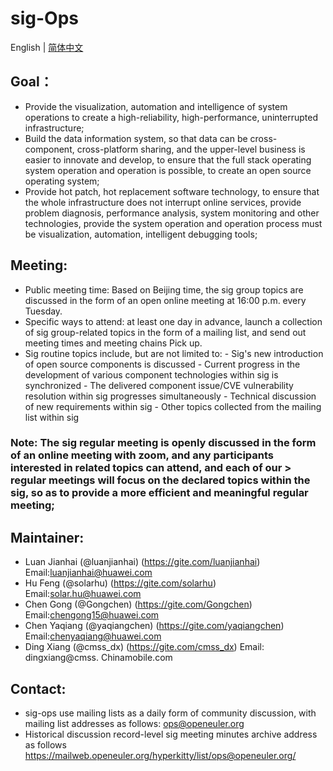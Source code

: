# sig-Ops
English | [简体中文](./README_cn.md)

## Goal：
- Provide the visualization, automation and intelligence of system operations to create a high-reliability, high-performance, uninterrupted infrastructure;
- Build the data information system, so that data can be cross-component, cross-platform sharing, and the upper-level business is easier to innovate and develop, to ensure that the full stack operating system operation and operation is possible, to create an open source operating system;
- Provide hot patch, hot replacement software technology, to ensure that the whole infrastructure does not interrupt online services, provide problem diagnosis, performance analysis, system monitoring and other technologies, provide the system operation and operation process must be visualization, automation, intelligent debugging tools;

## Meeting:
- Public meeting time: Based on Beijing time, the sig group topics are discussed in the form of an open online meeting at 16:00 p.m. every Tuesday.
- Specific ways to attend: at least one day in advance, launch a collection of sig group-related topics in the form of a mailing list, and send out meeting times and meeting chains
Pick up.
- Sig routine topics include, but are not limited to:
        - Sig's new introduction of open source components is discussed
        - Current progress in the development of various component technologies within sig is synchronized
        - The delivered component issue/CVE vulnerability resolution within sig progresses simultaneously
        - Technical discussion of new requirements within sig
        - Other topics collected from the mailing list within sig

### Note: The sig regular meeting is openly discussed in the form of an online meeting with zoom, and any participants interested in related topics can attend, and each of our > regular meetings will focus on the declared topics within the sig, so as to provide a more efficient and meaningful regular meeting;

## Maintainer:
- Luan Jianhai (@luanjianhai) (https://gite.com/luanjianhai) Email:luanjianhai@huawei.com
- Hu Feng (@solarhu) (https://gite.com/solarhu) Email:solar.hu@huawei.com
- Chen Gong (@Gongchen) (https://gite.com/Gongchen) Email:chengong15@huawei.com
- Chen Yaqiang (@yaqiangchen) (https://gite.com/yaqiangchen) Email:chenyaqiang@huawei.com
- Ding Xiang (@cmss_dx) (https://gite.com/cmss_dx) Email: dingxiang@cmss. Chinamobile.com

## Contact:
- sig-ops use mailing lists as a daily form of community discussion, with mailing list addresses as follows:
ops@openeuler.org
- Historical discussion record-level sig meeting minutes archive address as follows
https://mailweb.openeuler.org/hyperkitty/list/ops@openeuler.org/
